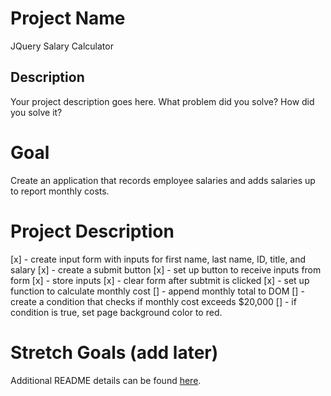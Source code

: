 # Project Name
JQuery Salary Calculator
## Description

Your project description goes here. What problem did you solve? How did you solve it?
# Goal
Create an application that records employee salaries and adds salaries up to report monthly costs.
# Project Description
[x] - create input form with inputs for first name, last name, ID, title, and salary
[x] - create a submit button
[x] - set up button to receive inputs from form
[x] - store inputs
[x] - clear form after subtmit is clicked
[x] - set up function to calculate monthly cost
[] - append monthly total to DOM
[] - create a condition that checks if monthly cost exceeds $20,000
[] - if condition is true, set page background color to red.

# Stretch Goals (add later)

Additional README details can be found [here](https://github.com/PrimeAcademy/readme-template/blob/master/README.md).
